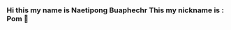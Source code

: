 ### Hi this my name is Naetipong Buaphechr This my nickname is : Pom 👋

<!--
**Pomdigiserve/Pomdigiserve** is a ✨ _special_ ✨ repository because its `README.md` (this file) appears on your GitHub profile.

Here are some ideas to get you started:

- I'm currently learning
- l love coding more so switched!
- 🔭 I’m currently working on ...
- 🌱 I’m currently learning ...
- 👯 I’m looking to collaborate on ...
- 🤔 I’m looking for help with ...
- 💬 Ask me about ...
- 📫 How to reach me: ...
- 😄 Pronouns: ...
- ⚡ Fun fact: ...

Current working in Digiserve Thailand

-->
